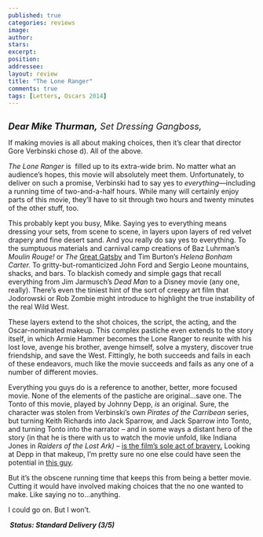 ```yaml
---
published: true
categories: reviews
image:
author: 
stars: 
excerpt: 
position: 
addressee: 
layout: review
title: "The Lone Ranger"
comments: true
tags: [Letters, Oscars 2014]
---
```

<div><p><span class="full-image-block ssNonEditable"><span><a href="/letters/2014/2/25/the-lone-ranger.html"><img src="http://static.squarespace.com/static/5005f6bcc4aa41161b33e89e/5329cf1fe4b07c068ebf74de/5329cf1fe4b07c068ebf7972/1393342054071/The%20Lone%20Ranger.jpg" alt="" /></a></span></span></p>
<p class="Body"><em style="font-size:130%;"><strong>Dear Mike Thurman,</strong> Set Dressing Gangboss,</em></p>
<p class="Body">If making movies is all about making choices, then it&rsquo;s clear that director Gore Verbinski chose d). All of the above.</p>
<p class="Body"><em>The Lone Ranger </em>is&nbsp; filled up to its extra-wide brim. No matter what an audience&rsquo;s hopes, this movie will absolutely meet them. Unfortunately, to deliver on such a promise, Verbinski had to say yes to <em>everything</em>&mdash;including a running time of two-and-a-half hours. While many will certainly enjoy parts of this movie, they&rsquo;ll have to sit through two hours and twenty minutes of the other stuff, too.</p>
<p class="Body">This probably kept you busy, Mike. Saying yes to everything means dressing your sets, from scene to scene, in layers upon layers of red velvet drapery and fine desert sand. And you really do say yes to everything. To the sumptuous materials and carnival camp creations of Baz Luhrman&rsquo;s <em>Moulin Rouge! </em>or<em> The </em><a href="/letters/2013/5/10/the-great-gatsby.html"><span class="Hyperlink0">Great Gatsby</span></a><em> </em>and Tim Burton&rsquo;s <em>Helena Bonham Carter.</em> To gritty-but-romanticized John Ford and Sergio Leone mountains, shacks, and bars. To blackish comedy and simple gags that recall everything from Jim Jarmusch&rsquo;s <em>Dead Man</em> to a Disney movie (any one, really). There&rsquo;s even the tiniest hint of the sort of creepy art film that Jodorowski or Rob Zombie might introduce to highlight the true instability of the real Wild West.</p>
<p class="Body">These layers extend to the shot choices, the script, the acting, and the Oscar-nominated makeup. This complex pastiche even extends to the story itself, in which Armie Hammer becomes the Lone Ranger to reunite with his lost love, avenge his brother, avenge himself, solve a mystery, discover true friendship, and save the West. Fittingly, he both succeeds and fails in each of these endeavors, much like the movie succeeds and fails as any one of a number of different movies.</p>
<p class="Body">Everything you guys do is a reference to another, better, more focused movie. None of the elements of the pastiche are original&#8230;save one. The Tonto of this movie, played by Johnny Depp, <em>is</em> an original. Sure, the character was stolen from Verbinski&rsquo;s own <em>Pirates of the Carribean</em> series, but turning Keith Richards into Jack Sparrow, and Jack Sparrow into Tonto, and turning Tonto into the narrator &ndash; and in some ways a distant hero of the story (in that he is there with us to watch the movie unfold, like Indiana Jones in <em>Raiders of the Lost Ark) &ndash; </em><span style="text-decoration:underline;">is the film</span><span style="text-decoration:underline;">&rsquo;</span><span style="text-decoration:underline;">s sole act of bravery.</span><em> </em>Looking at Depp in that makeup, I&rsquo;m pretty sure no one else could have seen the potential in <a href="http://ilarge.listal.com/image/4261050/936full-the-lone-ranger-photo.jpg"><span class="Hyperlink1">this guy</span></a>.</p>
<p class="Body">But it&rsquo;s the obscene running time that keeps this from being a better movie. Cutting it would have involved making choices that the no one wanted to make. Like saying no to&#8230;anything.</p>
<p class="Body">I could go on. But I won&rsquo;t.</p>
<p class="Body"><strong><em>&nbsp;Status: Standard Delivery (3/5)</em></strong></p></div>
